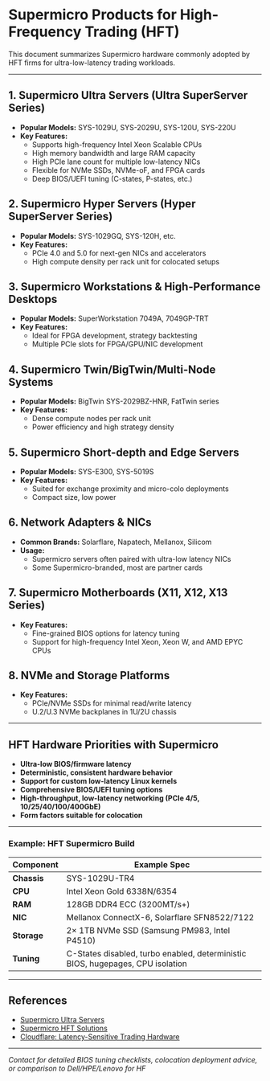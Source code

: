 # Supermicro Products for High-Frequency Trading (HFT)

This document summarizes Supermicro hardware commonly adopted by HFT firms for ultra-low-latency trading workloads.

---

## 1. Supermicro Ultra Servers (Ultra SuperServer Series)
- **Popular Models:** SYS-1029U, SYS-2029U, SYS-120U, SYS-220U
- **Key Features:**
  - Supports high-frequency Intel Xeon Scalable CPUs
  - High memory bandwidth and large RAM capacity
  - High PCIe lane count for multiple low-latency NICs
  - Flexible for NVMe SSDs, NVMe-oF, and FPGA cards
  - Deep BIOS/UEFI tuning (C-states, P-states, etc.)

## 2. Supermicro Hyper Servers (Hyper SuperServer Series)
- **Popular Models:** SYS-1029GQ, SYS-120H, etc.
- **Key Features:**
  - PCIe 4.0 and 5.0 for next-gen NICs and accelerators
  - High compute density per rack unit for colocated setups

## 3. Supermicro Workstations & High-Performance Desktops
- **Popular Models:** SuperWorkstation 7049A, 7049GP-TRT
- **Key Features:**
  - Ideal for FPGA development, strategy backtesting
  - Multiple PCIe slots for FPGA/GPU/NIC development

## 4. Supermicro Twin/BigTwin/Multi-Node Systems
- **Popular Models:** BigTwin SYS-2029BZ-HNR, FatTwin series
- **Key Features:**
  - Dense compute nodes per rack unit
  - Power efficiency and high strategy density

## 5. Supermicro Short-depth and Edge Servers
- **Popular Models:** SYS-E300, SYS-5019S
- **Key Features:**
  - Suited for exchange proximity and micro-colo deployments
  - Compact size, low power

## 6. Network Adapters & NICs
- **Common Brands:** Solarflare, Napatech, Mellanox, Silicom
- **Usage:**
  - Supermicro servers often paired with ultra-low latency NICs
  - Some Supermicro-branded, most are partner cards

## 7. Supermicro Motherboards (X11, X12, X13 Series)
- **Key Features:**
  - Fine-grained BIOS options for latency tuning
  - Support for high-frequency Intel Xeon, Xeon W, and AMD EPYC CPUs

## 8. NVMe and Storage Platforms
- **Key Features:**
  - PCIe/NVMe SSDs for minimal read/write latency
  - U.2/U.3 NVMe backplanes in 1U/2U chassis

---

## HFT Hardware Priorities with Supermicro

- **Ultra-low BIOS/firmware latency**
- **Deterministic, consistent hardware behavior**
- **Support for custom low-latency Linux kernels**
- **Comprehensive BIOS/UEFI tuning options**
- **High-throughput, low-latency networking (PCIe 4/5, 10/25/40/100/400GbE)**
- **Form factors suitable for colocation**

---

### Example: HFT Supermicro Build

| Component        | Example Spec                        |
|------------------|-------------------------------------|
| **Chassis**      | SYS-1029U-TR4                       |
| **CPU**          | Intel Xeon Gold 6338N/6354          |
| **RAM**          | 128GB DDR4 ECC (3200MT/s+)          |
| **NIC**          | Mellanox ConnectX-6, Solarflare SFN8522/7122 |
| **Storage**      | 2× 1TB NVMe SSD (Samsung PM983, Intel P4510) |
| **Tuning**       | C-States disabled, turbo enabled, deterministic BIOS, hugepages, CPU isolation |

---

## References

- [Supermicro Ultra Servers](https://www.supermicro.com/en/products/ultra)
- [Supermicro HFT Solutions](https://www.supermicro.com/en/solutions/high-frequency-trading)
- [Cloudflare: Latency-Sensitive Trading Hardware](https://blog.cloudflare.com/latency-sensitive-trading/)

---

*Contact for detailed BIOS tuning checklists, colocation deployment advice, or comparison to Dell/HPE/Lenovo for HF*
